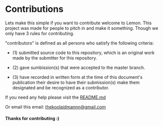 # Contributions 

Lets make this simple if you want to contribute welcome to Lemon. This project was made for people to pitch in and make it 
something. Though we only have 3 rules for contributing. 

"contributors" is defined as all persons who satisfy the following criteria:

- (1) submitted source code to this repository, which is an original work made by the submitter for this repository.

- (2) gave sumbission(s) that were accepted to the master branch.

- (3) have recorded in written form at the time of this document's publication their desire to have their submission(s) 
make them designated and be recognized as a contributor. 

If you need any help please visit the [README.md](https://github.com/Deltasiv/Lemulation/blob/master/README.md)

Or email this email: thekoolaidmannn@gmail.com 

#### Thanks for contributing :) 
